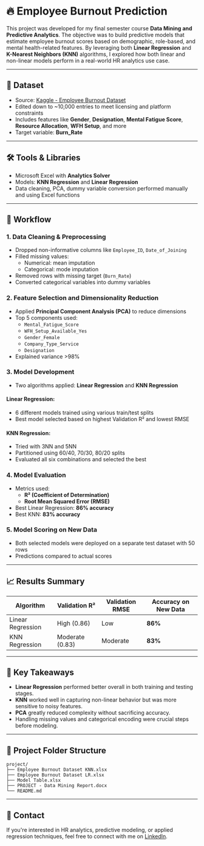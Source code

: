 # 🔥 Employee Burnout Prediction

This project was developed for my final semester course **Data Mining and Predictive Analytics**. The objective was to build predictive models that estimate employee burnout scores based on demographic, role-based, and mental health-related features. By leveraging both **Linear Regression** and **K-Nearest Neighbors (KNN)** algorithms, I explored how both linear and non-linear models perform in a real-world HR analytics use case.

---

## 📂 Dataset
- Source: [Kaggle - Employee Burnout Dataset](https://www.kaggle.com/code/mazharjamdar/employee-burnout/input?select=train.csv)
- Edited down to ~10,000 entries to meet licensing and platform constraints
- Includes features like **Gender**, **Designation**, **Mental Fatigue Score**, **Resource Allocation**, **WFH Setup**, and more
- Target variable: **Burn_Rate**

---

## 🛠️ Tools & Libraries
- Microsoft Excel with **Analytics Solver**
- Models: **KNN Regression** and **Linear Regression**
- Data cleaning, PCA, dummy variable conversion performed manually and using Excel functions

---

## 🔄 Workflow

### 1. Data Cleaning & Preprocessing
- Dropped non-informative columns like `Employee_ID`, `Date_of_Joining`
- Filled missing values:
  - Numerical: mean imputation
  - Categorical: mode imputation
- Removed rows with missing target (`Burn_Rate`)
- Converted categorical variables into dummy variables

### 2. Feature Selection and Dimensionality Reduction
- Applied **Principal Component Analysis (PCA)** to reduce dimensions
- Top 5 components used:
  - `Mental_Fatigue_Score`
  - `WFH_Setup_Available_Yes`
  - `Gender_Female`
  - `Company_Type_Service`
  - `Designation`
- Explained variance >98%

### 3. Model Development
- Two algorithms applied: **Linear Regression** and **KNN Regression**

#### Linear Regression:
- 6 different models trained using various train/test splits
- Best model selected based on highest Validation R² and lowest RMSE

#### KNN Regression:
- Tried with 3NN and 5NN
- Partitioned using 60/40, 70/30, 80/20 splits
- Evaluated all six combinations and selected the best

### 4. Model Evaluation
- Metrics used:
  - **R² (Coefficient of Determination)**
  - **Root Mean Squared Error (RMSE)**
- Best Linear Regression: **86% accuracy**
- Best KNN: **83% accuracy**

### 5. Model Scoring on New Data
- Both selected models were deployed on a separate test dataset with 50 rows
- Predictions compared to actual scores

---

## 📈 Results Summary

| Algorithm         | Validation R² | Validation RMSE | Accuracy on New Data |
|------------------|----------------|------------------|------------------------|
| Linear Regression| High (0.86)    | Low              | **86%**                |
| KNN Regression   | Moderate (0.83)| Moderate         | **83%**                |

---

## 📌 Key Takeaways

- **Linear Regression** performed better overall in both training and testing stages.
- **KNN** worked well in capturing non-linear behavior but was more sensitive to noisy features.
- **PCA** greatly reduced complexity without sacrificing accuracy.
- Handling missing values and categorical encoding were crucial steps before modeling.

---

## 📆 Project Folder Structure
```
project/
├── Employee Burnout Dataset KNN.xlsx
├── Employee Burnout Dataset LR.xlsx
├── Model Table.xlsx
├── PROJECT - Data Mining Report.docx
└── README.md
```

---

## 📢 Contact
If you're interested in HR analytics, predictive modeling, or applied regression techniques, feel free to connect with me on [LinkedIn](https://www.linkedin.com/in/vishwak-balaji-8a384018a/).
